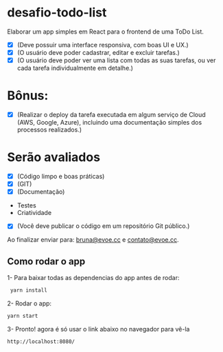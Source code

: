 # desafio-todo-list
Elaborar um app simples em React para o frontend de uma ToDo List.
- [x] (Deve possuir uma interface responsiva, com boas UI e UX.)
- [x] (O usuário deve poder cadastrar, editar e excluir tarefas.)
- [x] (O usuário deve poder ver uma lista com todas as suas tarefas, ou ver cada tarefa individualmente em detalhe.)

# Bônus:
- [x] (Realizar o deploy da tarefa executada em algum serviço de Cloud (AWS, Google, Azure), incluindo uma documentação simples dos processos realizados.)

# Serão avaliados
- [x] (Código limpo e boas práticas)
- [x] (GIT)
- [x] (Documentação)
- Testes
- Criatividade

- [x] (Você deve publicar o código em um repositório Git público.)

Ao finalizar enviar para: bruna@evoe.cc e contato@evoe.cc.

## Como rodar o app
1- Para baixar todas as dependencias do app antes de rodar:
```bash
 yarn install
```

2- Rodar o app:
```bash
yarn start
```

3- Pronto! agora é só usar o link abaixo no navegador para vê-la
```bash
http://localhost:8080/
```
